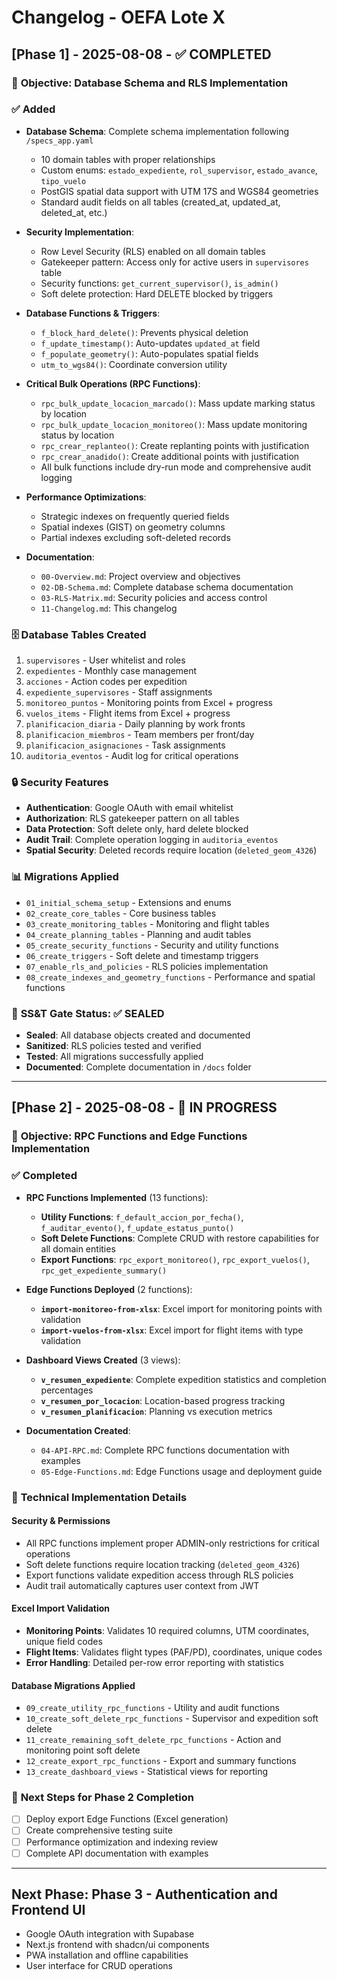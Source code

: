 # Changelog - OEFA Lote X

## [Phase 1] - 2025-08-08 - ✅ COMPLETED

### 🎯 **Objective**: Database Schema and RLS Implementation

### ✅ **Added**
- **Database Schema**: Complete schema implementation following `/specs_app.yaml`
  - 10 domain tables with proper relationships
  - Custom enums: `estado_expediente`, `rol_supervisor`, `estado_avance`, `tipo_vuelo`
  - PostGIS spatial data support with UTM 17S and WGS84 geometries
  - Standard audit fields on all tables (created_at, updated_at, deleted_at, etc.)

- **Security Implementation**:
  - Row Level Security (RLS) enabled on all domain tables
  - Gatekeeper pattern: Access only for active users in `supervisores` table
  - Security functions: `get_current_supervisor()`, `is_admin()`
  - Soft delete protection: Hard DELETE blocked by triggers

- **Database Functions & Triggers**:
  - `f_block_hard_delete()`: Prevents physical deletion
  - `f_update_timestamp()`: Auto-updates `updated_at` field
  - `f_populate_geometry()`: Auto-populates spatial fields
  - `utm_to_wgs84()`: Coordinate conversion utility

- **Critical Bulk Operations (RPC Functions)**:
  - `rpc_bulk_update_locacion_marcado()`: Mass update marking status by location
  - `rpc_bulk_update_locacion_monitoreo()`: Mass update monitoring status by location
  - `rpc_crear_replanteo()`: Create replanting points with justification
  - `rpc_crear_anadido()`: Create additional points with justification
  - All bulk functions include dry-run mode and comprehensive audit logging

- **Performance Optimizations**:
  - Strategic indexes on frequently queried fields
  - Spatial indexes (GIST) on geometry columns
  - Partial indexes excluding soft-deleted records

- **Documentation**:
  - `00-Overview.md`: Project overview and objectives
  - `02-DB-Schema.md`: Complete database schema documentation
  - `03-RLS-Matrix.md`: Security policies and access control
  - `11-Changelog.md`: This changelog

### 🗄️ **Database Tables Created**
1. `supervisores` - User whitelist and roles
2. `expedientes` - Monthly case management
3. `acciones` - Action codes per expedition
4. `expediente_supervisores` - Staff assignments
5. `monitoreo_puntos` - Monitoring points from Excel + progress
6. `vuelos_items` - Flight items from Excel + progress
7. `planificacion_diaria` - Daily planning by work fronts
8. `planificacion_miembros` - Team members per front/day
9. `planificacion_asignaciones` - Task assignments
10. `auditoria_eventos` - Audit log for critical operations

### 🔒 **Security Features**
- **Authentication**: Google OAuth with email whitelist
- **Authorization**: RLS gatekeeper pattern on all tables
- **Data Protection**: Soft delete only, hard delete blocked
- **Audit Trail**: Complete operation logging in `auditoria_eventos`
- **Spatial Security**: Deleted records require location (`deleted_geom_4326`)

### 📊 **Migrations Applied**
- `01_initial_schema_setup` - Extensions and enums
- `02_create_core_tables` - Core business tables
- `03_create_monitoring_tables` - Monitoring and flight tables
- `04_create_planning_tables` - Planning and audit tables
- `05_create_security_functions` - Security and utility functions
- `06_create_triggers` - Soft delete and timestamp triggers
- `07_enable_rls_and_policies` - RLS policies implementation
- `08_create_indexes_and_geometry_functions` - Performance and spatial functions

### 🎯 **SS&T Gate Status**: ✅ SEALED
- **Sealed**: All database objects created and documented
- **Sanitized**: RLS policies tested and verified
- **Tested**: All migrations successfully applied
- **Documented**: Complete documentation in `/docs` folder

---

## [Phase 2] - 2025-08-08 - 🚧 IN PROGRESS

### 🎯 **Objective**: RPC Functions and Edge Functions Implementation

### ✅ **Completed**
- **RPC Functions Implemented** (13 functions):
  - **Utility Functions**: `f_default_accion_por_fecha()`, `f_auditar_evento()`, `f_update_estatus_punto()`
  - **Soft Delete Functions**: Complete CRUD with restore capabilities for all domain entities
  - **Export Functions**: `rpc_export_monitoreo()`, `rpc_export_vuelos()`, `rpc_get_expediente_summary()`
  
- **Edge Functions Deployed** (2 functions):
  - **`import-monitoreo-from-xlsx`**: Excel import for monitoring points with validation
  - **`import-vuelos-from-xlsx`**: Excel import for flight items with type validation

- **Dashboard Views Created** (3 views):
  - **`v_resumen_expediente`**: Complete expedition statistics and completion percentages
  - **`v_resumen_por_locacion`**: Location-based progress tracking
  - **`v_resumen_planificacion`**: Planning vs execution metrics

- **Documentation Created**:
  - `04-API-RPC.md`: Complete RPC functions documentation with examples
  - `05-Edge-Functions.md`: Edge Functions usage and deployment guide

### 🔧 **Technical Implementation Details**

#### **Security & Permissions**
- All RPC functions implement proper ADMIN-only restrictions for critical operations
- Soft delete functions require location tracking (`deleted_geom_4326`)
- Export functions validate expedition access through RLS policies
- Audit trail automatically captures user context from JWT

#### **Excel Import Validation**
- **Monitoring Points**: Validates 10 required columns, UTM coordinates, unique field codes
- **Flight Items**: Validates flight types (PAF/PD), coordinates, unique codes
- **Error Handling**: Detailed per-row error reporting with statistics

#### **Database Migrations Applied**
- `09_create_utility_rpc_functions` - Utility and audit functions
- `10_create_soft_delete_rpc_functions` - Supervisor and expedition soft delete
- `11_create_remaining_soft_delete_rpc_functions` - Action and monitoring point soft delete
- `12_create_export_rpc_functions` - Export and summary functions
- `13_create_dashboard_views` - Statistical views for reporting

### 🎯 **Next Steps for Phase 2 Completion**
- [ ] Deploy export Edge Functions (Excel generation)
- [ ] Create comprehensive testing suite
- [ ] Performance optimization and indexing review
- [ ] Complete API documentation with examples

---

## Next Phase: Phase 3 - Authentication and Frontend UI
- Google OAuth integration with Supabase
- Next.js frontend with shadcn/ui components
- PWA installation and offline capabilities
- User interface for CRUD operations
